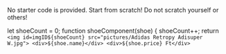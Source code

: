 No starter code is provided. Start from scratch! Do not scratch yourself or others!

let shoeCount = 0;
function shoeComponent(shoe) {
    shoeCount++;
    return `
    <img id=imgID${shoeCount} src="pictures/Adidas Retropy Adisuper W.jpg">
    <div>${shoe.name}</div>
    <div>${shoe.price} Ft</div>
    `